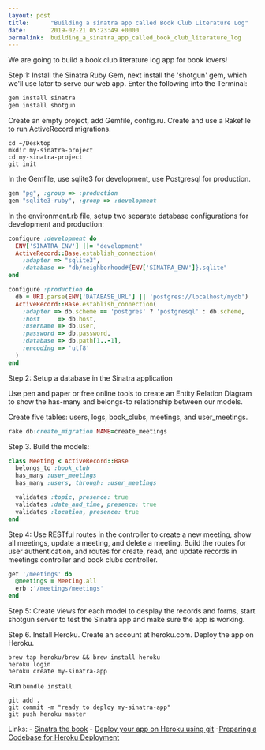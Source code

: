 ```yaml
---
layout: post
title:      "Building a sinatra app called Book Club Literature Log"
date:       2019-02-21 05:23:49 +0000
permalink:  building_a_sinatra_app_called_book_club_literature_log
---
```


We are going to build a book club literature log app for book lovers!

Step 1: Install the Sinatra Ruby Gem, next install the 'shotgun' gem, which we'll use later to serve our web app. Enter the following into the Terminal:

```ruby
gem install sinatra
gem install shotgun
```

Create an empty project, add Gemfile, config.ru. Create and use a Rakefile to run ActiveRecord migrations.

```
cd ~/Desktop
mkdir my-sinatra-project
cd my-sinatra-project
git init
```

In the Gemfile, use sqlite3 for development, use Postgresql for production.

```ruby
gem "pg", :group => :production
gem "sqlite3-ruby", :group => :development
```

In the environment.rb file, setup two separate database configurations for development and production:

```ruby
configure :development do
  ENV['SINATRA_ENV'] ||= "development"
  ActiveRecord::Base.establish_connection(
    :adapter => "sqlite3",
    :database => "db/neighborhood#{ENV['SINATRA_ENV']}.sqlite"
end

configure :production do
  db = URI.parse(ENV['DATABASE_URL'] || 'postgres://localhost/mydb')
  ActiveRecord::Base.establish_connection(
    :adapter => db.scheme == 'postgres' ? 'postgresql' : db.scheme,
    :host     => db.host,
    :username => db.user,
    :password => db.password,
    :database => db.path[1..-1],
    :encoding => 'utf8'
  )
end
```

Step 2: Setup a database in the Sinatra application

Use pen and paper or free online tools to create an Entity Relation Diagram to show the has-many and belongs-to relationship between our models.

Create five tables: users, logs, book_clubs, meetings, and user_meetings.

```ruby
rake db:create_migration NAME=create_meetings
```

Step 3. Build the models:

```ruby
class Meeting < ActiveRecord::Base
  belongs_to :book_club
  has_many :user_meetings
  has_many :users, through: :user_meetings

  validates :topic, presence: true
  validates :date_and_time, presence: true
  validates :location, presence: true
end
```

Step 4:  Use RESTful routes in the controller to create a new meeting, show all meetings, update a meeting, and delete a meeting. Build the routes for user authentication, and routes for create, read, and update records in meetings controller and book clubs controller.

```ruby
get '/meetings' do
  @meetings = Meeting.all
  erb :'/meetings/meetings'
end
```

Step 5: Create views for each model to desplay the records and forms, start shotgun server to test the Sinatra app and make sure the app is working.

Step 6. Install Heroku. Create an account at heroku.com. Deploy the app on Heroku.

```
brew tap heroku/brew && brew install heroku
heroku login
heroku create my-sinatra-app
```

Run `bundle install`

```
git add .
git commit -m "ready to deploy my-sinatra-app"
git push heroku master
```

Links:
        - [Sinatra the book](https://sinatra-org-book.herokuapp.com/)
        - [Deploy your app on Heroku using git](https://devcenter.heroku.com/articles/git)
        -[Preparing a Codebase for Heroku Deployment](https://devcenter.heroku.com/articles/preparing-a-codebase-for-heroku-deployment)


